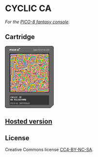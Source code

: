 # CYCLIC CA

_For the [PICO-8 fantasy console](http://www.lexaloffle.com/pico-8.php)._

## Cartridge
![Cartridge](./cyclic-ca.p8.png)

## [Hosted version](http://www.lexaloffle.com/bbs/?tid=27569)

## License
Creative Commons license [CC4-BY-NC-SA](https://creativecommons.org/licenses/by-nc-sa/4.0/).
